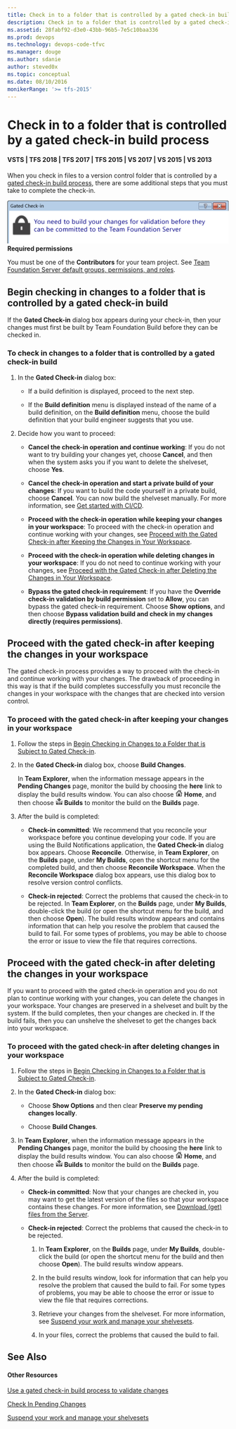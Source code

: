 ```yaml
---
title: Check in to a folder that is controlled by a gated check-in build process
description: Check in to a folder that is controlled by a gated check-in build process
ms.assetid: 28fabf92-d3e0-43bb-96b5-7e5c10baa336
ms.prod: devops
ms.technology: devops-code-tfvc
ms.manager: douge
ms.author: sdanie
author: steved0x
ms.topic: conceptual
ms.date: 08/10/2016
monikerRange: '>= tfs-2015'
---
```



# Check in to a folder that is controlled by a gated check-in build process

#### VSTS | TFS 2018 | TFS 2017 | TFS 2015 | VS 2017 | VS 2015 | VS 2013

When you check in files to a version control folder that is controlled by a [gated check-in build process](../pipelines/build/triggers.md), there are some additional steps that you must take to complete the check-in.

![](_img/check-folder-controlled-by-gated-check-build-process/IC572351.png)
**Required permissions**

You must be one of the **Contributors** for your team project. See [Team Foundation Server default groups, permissions, and roles](https://msdn.microsoft.com/library/ms253077).

<a name="begin_checkin"></a>

## Begin checking in changes to a folder that is controlled by a gated check-in build

If the **Gated Check-in** dialog box appears during your check-in, then your changes must first be built by Team Foundation Build before they can be checked in.

### To check in changes to a folder that is controlled by a gated check-in build

1.  In the **Gated Check-in** dialog box:

    -   If a build definition is displayed, proceed to the next step.

    -   If the **Build definition** menu is displayed instead of the name of a build definition, on the **Build definition** menu, choose the build definition that your build engineer suggests that you use.

2.  Decide how you want to proceed:

    -   **Cancel the check-in operation and continue working**: If you do not want to try building your changes yet, choose **Cancel**, and then when the system asks you if you want to delete the shelveset, choose **Yes**.

    -   **Cancel the check-in operation and start a private build of your changes**: If you want to build the code yourself in a private build, choose **Cancel**. You can now build the shelveset manually. For more information, see [Get started with CI/CD](../pipelines/actions/ci-cd-part-1.md).

    -   **Proceed with the check-in operation while keeping your changes in your workspace**: To proceed with the check-in operation and continue working with your changes, see [Proceed with the Gated Check-in after Keeping the Changes in Your Workspace](check-folder-controlled-by-gated-check-build-process.md#proceed_and_keep_changes).

    -   **Proceed with the check-in operation while deleting changes in your workspace**: If you do not need to continue working with your changes, see [Proceed with the Gated Check-in after Deleting the Changes in Your Workspace](check-folder-controlled-by-gated-check-build-process.md#proceed_and_delete_changes).

    -   **Bypass the gated check-in requirement**: If you have the **Override check-in validation by build permission** set to **Allow**, you can bypass the gated check-in requirement. Choose **Show options**, and then choose **Bypass validation build and check in my changes directly (requires permissions)**.

<a name="proceed_and_keep_changes"></a>

## Proceed with the gated check-in after keeping the changes in your workspace

The gated check-in process provides a way to proceed with the check-in and continue working with your changes. The drawback of proceeding in this way is that if the build completes successfully you must reconcile the changes in your workspace with the changes that are checked into version control.

### To proceed with the gated check-in after keeping your changes in your workspace

1.  Follow the steps in [Begin Checking in Changes to a Folder that is Subject to Gated Check-in](check-folder-controlled-by-gated-check-build-process.md#begin_checkin).

2.  In the **Gated Check-in** dialog box, choose **Build Changes**.

    In **Team Explorer**, when the information message appears in the **Pending Changes** page, monitor the build by choosing the **here** link to display the build results window. You can also choose ![](_img/check-folder-controlled-by-gated-check-build-process/IC547418.png) **Home**, and then choose ![](_img/check-folder-controlled-by-gated-check-build-process/IC588244.png) **Builds** to monitor the build on the **Builds** page.

3.  After the build is completed:

    -   **Check-in committed**: We recommend that you reconcile your workspace before you continue developing your code. If you are using the Build Notifications application, the **Gated Check-in** dialog box appears. Choose **Reconcile**. Otherwise, in **Team Explorer**, on the **Builds** page, under **My Builds**, open the shortcut menu for the completed build, and then choose **Reconcile Workspace**. When the **Reconcile Workspace** dialog box appears, use this dialog box to resolve version control conflicts.

    -   **Check-in rejected**: Correct the problems that caused the check-in to be rejected. In **Team Explorer**, on the **Builds** page, under **My Builds**, double-click the build (or open the shortcut menu for the build, and then choose **Open**). The build results window appears and contains information that can help you resolve the problem that caused the build to fail. For some types of problems, you may be able to choose the error or issue to view the file that requires corrections.

<a name="proceed_and_delete_changes"></a>

## Proceed with the gated check-in after deleting the changes in your workspace

If you want to proceed with the gated check-in operation and you do not plan to continue working with your changes, you can delete the changes in your workspace. Your changes are preserved in a shelveset and built by the system. If the build completes, then your changes are checked in. If the build fails, then you can unshelve the shelveset to get the changes back into your workspace.

### To proceed with the gated check-in after deleting changes in your workspace

1.  Follow the steps in [Begin Checking in Changes to a Folder that is Subject to Gated Check-in](check-folder-controlled-by-gated-check-build-process.md#begin_checkin).

2.  In the **Gated Check-in** dialog box:

    -   Choose **Show Options** and then clear **Preserve my pending changes locally**.

    -   Choose **Build Changes**.

3.  In **Team Explorer**, when the information message appears in the **Pending Changes** page, monitor the build by choosing the **here** link to display the build results window. You can also choose ![](_img/check-folder-controlled-by-gated-check-build-process/IC547418.png) **Home**, and then choose ![](_img/check-folder-controlled-by-gated-check-build-process/IC588244.png) **Builds** to monitor the build on the **Builds** page.

4.  After the build is completed:

    -   **Check-in committed**: Now that your changes are checked in, you may want to get the latest version of the files so that your workspace contains these changes. For more information, see [Download (get) files from the Server](download-get-files-from-server.md).

    -   **Check-in rejected**: Correct the problems that caused the check-in to be rejected.

        1.  In **Team Explorer**, on the **Builds** page, under **My Builds**, double-click the build (or open the shortcut menu for the build and then choose **Open**). The build results window appears.

        2.  In the build results window, look for information that can help you resolve the problem that caused the build to fail. For some types of problems, you may be able to choose the error or issue to view the file that requires corrections.

        3.  Retrieve your changes from the shelveset. For more information, see [Suspend your work and manage your shelvesets](suspend-your-work-manage-your-shelvesets.md).

        4.  In your files, correct the problems that caused the build to fail.

## See Also

#### Other Resources

 [Use a gated check-in build process to validate changes](../pipelines/build/triggers.md) 

 [Check In Pending Changes](https://msdn.microsoft.com/library/ms181411) 

 [Suspend your work and manage your shelvesets](suspend-your-work-manage-your-shelvesets.md) 
